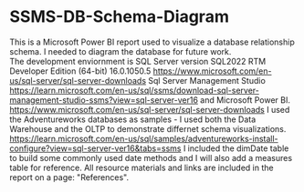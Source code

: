# SSMS-DB-Schema-Diagram
This is a Microsoft Power BI report used to visualize a database relationship schema. 
I needed to diagram the database for future work.  
The development enviornment is SQL Server version SQL2022	RTM	Developer Edition (64-bit)	16.0.1050.5
https://www.microsoft.com/en-us/sql-server/sql-server-downloads
Sql Server Management Studio 
https://learn.microsoft.com/en-us/sql/ssms/download-sql-server-management-studio-ssms?view=sql-server-ver16
and Microsoft Power BI. 
https://www.microsoft.com/en-us/sql-server/sql-server-downloads
I used the Adventureworks databases as samples - I used both the Data Warehouse and the OLTP to demonstrate differnet schema visualizations. 
https://learn.microsoft.com/en-us/sql/samples/adventureworks-install-configure?view=sql-server-ver16&tabs=ssms
I included the dimDate table to build some commonly used date methods and I will also add a measures table for reference.
All resource materials and links are included in the report on a page: "References". 
